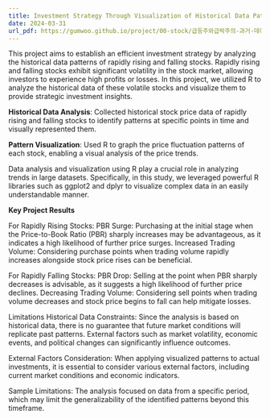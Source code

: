 ```yaml
---
title: Investment Strategy Through Visualization of Historical Data Patterns of Rapidly Rising and Falling Stocks date
date: 2024-03-31
url_pdf: https://gumwoo.github.io/project/00-stock/급등주와급락주의-과거-데이터-패턴-시각화를-통한-투자전략.pdf
---
```

This project aims to establish an efficient investment strategy by analyzing the historical data patterns of rapidly rising and falling stocks. Rapidly rising and falling stocks exhibit significant volatility in the stock market, allowing investors to experience high profits or losses. In this project, we utilized R to analyze the historical data of these volatile stocks and visualize them to provide strategic investment insights.

<!--more-->

**Historical Data Analysis**: Collected historical stock price data of rapidly rising and falling stocks to identify patterns at specific points in time and visually represented them.<br>

**Pattern Visualization**: Used R to graph the price fluctuation patterns of each stock, enabling a visual analysis of the price trends.

Data analysis and visualization using R play a crucial role in analyzing trends in large datasets. Specifically, in this study, we leveraged powerful R libraries such as ggplot2 and dplyr to visualize complex data in an easily understandable manner.

**Key Project Results**

For Rapidly Rising Stocks:
PBR Surge: Purchasing at the initial stage when the Price-to-Book Ratio (PBR) sharply increases may be advantageous, as it indicates a high likelihood of further price surges.
Increased Trading Volume: Considering purchase points when trading volume rapidly increases alongside stock price rises can be beneficial.

For Rapidly Falling Stocks:
PBR Drop: Selling at the point when PBR sharply decreases is advisable, as it suggests a high likelihood of further price declines.
Decreasing Trading Volume: Considering sell points when trading volume decreases and stock price begins to fall can help mitigate losses.

Limitations
Historical Data Constraints: Since the analysis is based on historical data, there is no guarantee that future market conditions will replicate past patterns. External factors such as market volatility, economic events, and political changes can significantly influence outcomes.

External Factors Consideration: When applying visualized patterns to actual investments, it is essential to consider various external factors, including current market conditions and economic indicators.

Sample Limitations: The analysis focused on data from a specific period, which may limit the generalizability of the identified patterns beyond this timeframe.